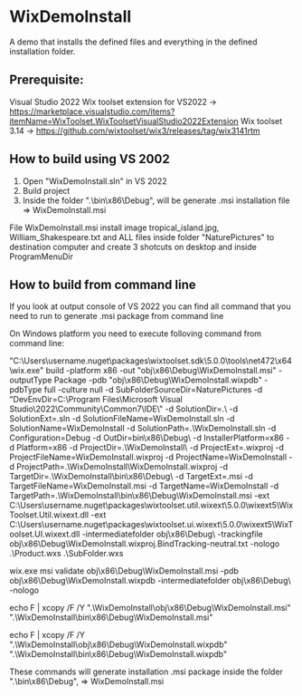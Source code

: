 # WixDemoInstall

A demo that installs the defined files and everything in the defined installation folder.

## Prerequisite:

Visual Studio 2022
Wix toolset extension for VS2022 -> https://marketplace.visualstudio.com/items?itemName=WixToolset.WixToolsetVisualStudio2022Extension
Wix toolset 3.14 -> https://github.com/wixtoolset/wix3/releases/tag/wix3141rtm

## How to build using VS 2002

1. Open "WixDemoInstall.sln" in VS 2022
2. Build project
3. Inside the folder ".\bin\x86\Debug", will be generate .msi installation file => WixDemoInstall.msi

File WixDemoInstall.msi install image tropical_island.jpg, William_Shakespeare.txt and ALL files inside folder "NaturePictures" to destination computer and create 3 shotcuts on desktop and inside ProgramMenuDir

## How to build from command line

If you look at output console of VS 2022 you can find all command that you need to run to generate .msi package from command line

On Windows platform you need to execute folloving command from command line:

"C:\Users\username\.nuget\packages\wixtoolset.sdk\5.0.0\tools\net472\x64\wix.exe" build -platform x86 -out "obj\x86\Debug\WixDemoInstall.msi" -outputType Package -pdb "obj\x86\Debug\WixDemoInstall.wixpdb" -pdbType full -culture null -d SubFolderSourceDir=NaturePictures -d "DevEnvDir=C:\Program Files\Microsoft Visual Studio\2022\Community\Common7\IDE\\" -d SolutionDir=.\ -d SolutionExt=.sln -d SolutionFileName=WixDemoInstall.sln -d SolutionName=WixDemoInstall -d SolutionPath=.\WixDemoInstall.sln -d Configuration=Debug -d OutDir=bin\x86\Debug\ -d InstallerPlatform=x86 -d Platform=x86 -d ProjectDir=.\WixDemoInstall\ -d ProjectExt=.wixproj -d ProjectFileName=WixDemoInstall.wixproj -d ProjectName=WixDemoInstall -d ProjectPath=.\WixDemoInstall\WixDemoInstall.wixproj -d TargetDir=.\WixDemoInstall\bin\x86\Debug\ -d TargetExt=.msi -d TargetFileName=WixDemoInstall.msi -d TargetName=WixDemoInstall -d TargetPath=.\WixDemoInstall\bin\x86\Debug\WixDemoInstall.msi -ext C:\Users\username\.nuget\packages\wixtoolset.util.wixext\5.0.0\wixext5\WixToolset.Util.wixext.dll -ext C:\Users\username\.nuget\packages\wixtoolset.ui.wixext\5.0.0\wixext5\WixToolset.UI.wixext.dll -intermediatefolder obj\x86\Debug\ -trackingfile obj\x86\Debug\WixDemoInstall.wixproj.BindTracking-neutral.txt -nologo .\Product.wxs .\SubFolder.wxs

wix.exe msi validate obj\x86\Debug\WixDemoInstall.msi -pdb obj\x86\Debug\WixDemoInstall.wixpdb -intermediatefolder obj\x86\Debug\ -nologo

echo F | xcopy /F /Y ".\WixDemoInstall\obj\x86\Debug\WixDemoInstall.msi" ".\WixDemoInstall\bin\x86\Debug\WixDemoInstall.msi"

echo F | xcopy /F /Y ".\WixDemoInstall\obj\x86\Debug\WixDemoInstall.wixpdb" ".\WixDemoInstall\bin\x86\Debug\WixDemoInstall.wixpdb"

These commands will generate installation .msi package inside the folder ".\bin\x86\Debug",  => WixDemoInstall.msi

